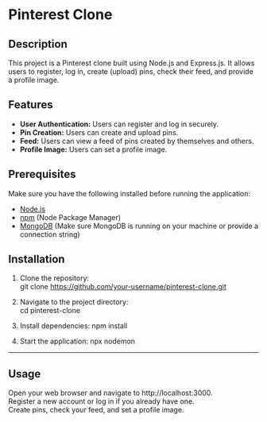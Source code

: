 # Pinterest Clone

## Description

This project is a Pinterest clone built using Node.js and Express.js. It allows users to register, log in, create (upload) pins, check their feed, and provide a profile image.

## Features

- **User Authentication:** Users can register and log in securely.
- **Pin Creation:** Users can create and upload pins.
- **Feed:** Users can view a feed of pins created by themselves and others.
- **Profile Image:** Users can set a profile image.

## Prerequisites

Make sure you have the following installed before running the application:

- [Node.js](https://nodejs.org/)
- [npm](https://www.npmjs.com/) (Node Package Manager)
- [MongoDB](https://www.mongodb.com/) (Make sure MongoDB is running on your machine or provide a connection string)

## Installation

1. Clone the repository: <br>
   git clone https://github.com/your-username/pinterest-clone.git

2. Navigate to the project directory: <br>
   cd pinterest-clone

3. Install dependencies:
   npm install

4. Start the application:
   npx nodemon

<hr>

## Usage
Open your web browser and navigate to http://localhost:3000. <br>
Register a new account or log in if you already have one. <br>
Create pins, check your feed, and set a profile image. <br>